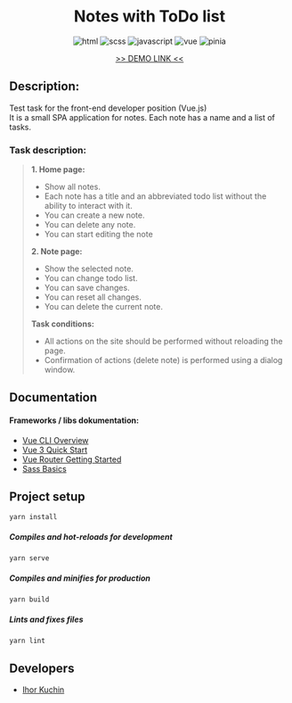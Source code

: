 <h1 align="center">
  Notes with ToDo list
</h1>

<p align="center">
  <img src="https://img.shields.io/badge/-html-red" alt="html">
  <img src="https://img.shields.io/badge/-css-violet" alt="scss">
  <img src="https://img.shields.io/badge/-javascript-yellow" alt="javascript">
  <img src="https://img.shields.io/badge/-vue-seagreen" alt="vue">
  <img src="https://img.shields.io/badge/-pinia-yellow" alt="pinia">
</p>

<p align="center">
  <a href="https://ik-web.github.io/vue_todo_test/">
    >> DEMO LINK <<
  </a> 
</p>

## Description:

Test task for the front-end developer position (Vue.js) <br>
It is a small SPA application for notes.
Each note has a name and a list of tasks.

### Task description:
> **1. Home page:** 
>- Show all notes.
>- Each note has a title and an abbreviated todo list without the ability to interact with it.
>- You can create a new note.
>- You can delete any note.
>- You can start editing the note
>
> **2. Note page:** 
>- Show the selected note.
>- You can change todo list.
>- You can save changes.
>- You can reset all changes.
>- You can delete the current note.
>
> **Task conditions:**
>- All actions on the site should be performed without reloading the page.
>- Confirmation of actions (delete note) is performed using a dialog window.

## Documentation

#### Frameworks / libs dokumentation:
- [Vue CLI Overview](https://cli.vuejs.org/guide/)
- [Vue 3 Quick Start](https://vuejs.org/guide/introduction.html)
- [Vue Router Getting Started](https://v3.router.vuejs.org/guide/)
- [Sass Basics](https://sass-lang.com/guide)

## Project setup
```
yarn install
```

##### Compiles and hot-reloads for development
```
yarn serve
```

##### Compiles and minifies for production
```
yarn build
```

##### Lints and fixes files
```
yarn lint
```


## Developers

- [Ihor Kuchin](https://github.com/ik-web)
